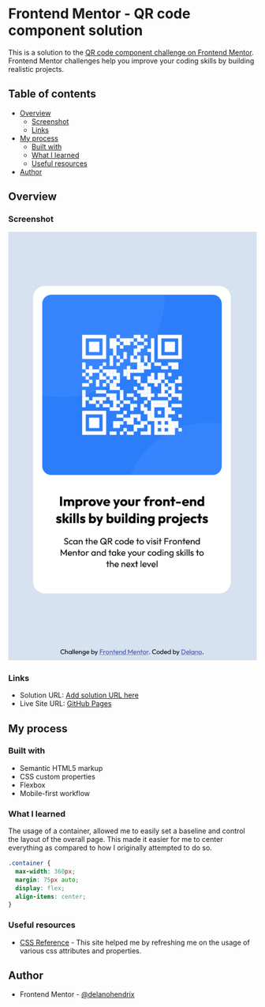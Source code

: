 # Frontend Mentor - QR code component solution

This is a solution to the [QR code component challenge on Frontend Mentor](https://www.frontendmentor.io/challenges/qr-code-component-iux_sIO_H). Frontend Mentor challenges help you improve your coding skills by building realistic projects.

## Table of contents

- [Overview](#overview)
  - [Screenshot](#screenshot)
  - [Links](#links)
- [My process](#my-process)
  - [Built with](#built-with)
  - [What I learned](#what-i-learned)
  - [Useful resources](#useful-resources)
- [Author](#author)

## Overview

### Screenshot

![Screenshot](./screenshot.png)

### Links

- Solution URL: [Add solution URL here](https://your-solution-url.com)
- Live Site URL: [GitHub Pages](https://delanohendrix.github.io/QR-Code-Component/)

## My process

### Built with

- Semantic HTML5 markup
- CSS custom properties
- Flexbox
- Mobile-first workflow

### What I learned

The usage of a container, allowed me to easily set a baseline and control the layout of the overall page. This made it easier for me to center everything as compared to how I originally attempted to do so.

```css
.container {
  max-width: 360px;
  margin: 75px auto;
  display: flex;
  align-items: center;
}
```

### Useful resources

- [CSS Reference](https://cssreference.io/) - This site helped me by refreshing me on the usage of various css attributes and properties.

## Author

- Frontend Mentor - [@delanohendrix](https://www.frontendmentor.io/profile/delanohendrix)
